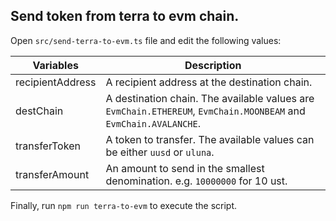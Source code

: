 ## Send token from terra to evm chain.

Open `src/send-terra-to-evm.ts` file and edit the following values:

| Variables        | Description                                                                                                      |
| ---------------- | ---------------------------------------------------------------------------------------------------------------- |
| recipientAddress | A recipient address at the destination chain.                                                                    |
| destChain        | A destination chain. The available values are `EvmChain.ETHEREUM`, `EvmChain.MOONBEAM` and `EvmChain.AVALANCHE`. |
| transferToken    | A token to transfer. The available values can be either `uusd` or `uluna`.                                       |
| transferAmount   | An amount to send in the smallest denomination. e.g. `10000000` for 10 ust.                                      |

Finally, run `npm run terra-to-evm` to execute the script.
